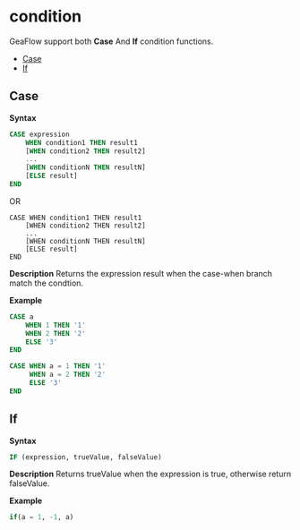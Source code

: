 # condition

GeaFlow support both **Case** And **If** condition functions.
* [Case](#Case)
* [If](#If)

## Case
**Syntax**

```sql
CASE expression
    WHEN condition1 THEN result1
    [WHEN condition2 THEN result2]
    ...
    [WHEN conditionN THEN resultN]
    [ELSE result]
END
```
OR

```
CASE WHEN condition1 THEN result1
    [WHEN condition2 THEN result2]
    ...
    [WHEN conditionN THEN resultN]
    [ELSE result]
END
```
**Description**
Returns the expression result when the case-when branch match the condtion.

**Example**

```sql
CASE a
	WHEN 1 THEN '1'
	WHEN 2 THEN '2'
	ELSE '3'
END

CASE WHEN a = 1 THEN '1'
     WHEN a = 2 THEN '2'
	 ELSE '3'
END
```

## If
**Syntax**

```sql
IF (expression, trueValue, falseValue)
```
**Description**
Returns trueValue when the expression is true, otherwise return falseValue.

**Example**

```sql
if(a = 1, -1, a)
```